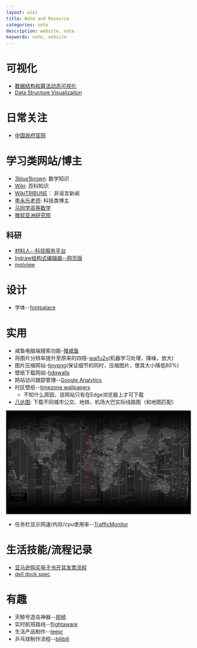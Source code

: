 ```yaml
---
layout: wiki
title: Note and Resource
categories: note
description: website, note
keywords: note, website
---
```


# 可视化
- [数据结构和算法动态可视化](https://visualgo.net/zh)
- [Data Structure Visualizaiton](https://www.cs.usfca.edu/~galles/visualization/Algorithms.html)


# 日常关注

- [中国政府官网](http://www.gov.cn/)

# 学习类网站/博主
- [3blue1brown](https://space.bilibili.com/88461692?spm_id_from=333.788.b_765f7570696e666f.2): 数学知识
- [Wiki](www.wikipedia.org): 百科知识
- [WikiTRIBUNE](https://www.wikitribune.com)： 非谣言新闻
- [李永乐老师](https://space.bilibili.com/9458053/): 科技类博主
- [马同学高等数学](https://www.matongxue.com/)
- [微软亚洲研究院](https://www.msra.cn/)

## 科研
- [材料人--科技服务平台](https://www.cailiaoren.com/)
- [Indraw结构式编辑器--网页版](http://www.integle.com/static/indraw)
- [molview](http://molview.org/)

# 设计

- 字体--[fontpalace](https://www.fontpalace.com/)

# 实用
- 咸鱼电脑端搜索功能-[搜咸鱼](http://www.souxianyu.cn/)
- 将图片分辨率提升至原来的四倍-[waifu2x](https://waifu2x.booru.pics/)(机器学习处理，降噪，放大)
- 图片压缩网站-[tinypng](https://tinypng.com/)(保证细节的同时，压缩图片，使其大小降低80%)
- 壁纸下载网站-[hdqwalls](https://hdqwalls.com/)
- 网站访问跟踪管理--[Google Analytics](analytics.google.com)
- 时区壁纸--[timezone wallpapers](https://wallpaperaccess.com/time-zone)
  - 不知什么原因，该网站只有在Edge浏览器上才可下载
- [八达图](https://www.badatu.cn/index.html): 下载不同城市公交、地铁、机场大巴实际线路图（和地图匹配）

<div align="center"><img width="600" src="https://raw.githubusercontent.com/LfqGithub/LfqGithub.github.io/master/images/timezone_4k.jpg"/></div>

- 任务栏显示网速/内存/cpu使用率--[TrafficMonitor](https://github.com/zhongyang219/TrafficMonitor)


# 生活技能/流程记录
- [亚马逊购买电子书开具发票流程](https://www.amazon.cn/gp/help/customer/display.html?nodeId=202203540)
- [dell dock spec](https://www.dell.com/learn/au/en/audhs1/campaigns/dell-docks-compare-guide-au-dhs)


# 有趣
- 天鲸号造岛神器--[视频](https://www.bilibili.com/video/av82814304)
- 实时航班路线--[flightaware](https://flightaware.com/live/)
- 生活产品制作--[teepr](https://www.teepr.com/10329/edwardliu/22%E5%80%8Bgif%E8%AE%93%E4%BD%A0%E7%9C%8B%E5%88%B0%E6%88%91%E5%80%91%E7%9A%84%E6%97%A5%E5%B8%B8%E7%94%A8%E5%93%81%E7%9A%84%E8%A3%BD%E4%BD%9C%E9%81%8E%E7%A8%8B/)
- 乒乓球制作流程--[bilibili](https://www.bilibili.com/video/av1541526/)
